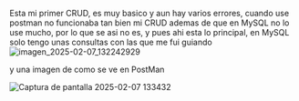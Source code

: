 Esta mi primer CRUD, es muy basico y aun hay varios errores, cuando use postman no funcionaba tan bien mi CRUD
ademas de que en MySQL no lo use mucho, por lo que se asi no es, y pues ahi esta lo principal, en MySQL solo tengo unas consultas con las que me fui
guiando
![imagen_2025-02-07_132242929](https://github.com/user-attachments/assets/e355efb8-550c-4d00-9208-24e1ecb505f4)









y una imagen de como se ve en PostMan

![Captura de pantalla 2025-02-07 133432](https://github.com/user-attachments/assets/4318a79c-e370-465b-9a4e-b0958f5ab00e)
